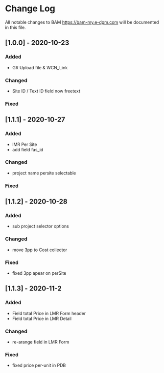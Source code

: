# Change Log

All notable changes to BAM https://bam-my.e-dpm.com will be documented in this file.

## [1.0.0] - 2020-10-23

### Added

- GR Upload file & WCN_Link

### Changed

- Site ID / Text ID field now freetext

### Fixed

## [1.1.1] - 2020-10-27

### Added

- lMR Per Site
- add field fas_id

### Changed

- project name persite selectable

### Fixed

## [1.1.2] - 2020-10-28

### Added

- sub project selector options

### Changed

- move 3pp to Cost collector

### Fixed

- fixed 3pp apear on perSite

## [1.1.3] - 2020-11-2

### Added

- Field total Price in LMR Form header
- Field total Price in LMR Detail

### Changed

- re-arange field in LMR Form

### Fixed

- fixed price per-unit in PDB
